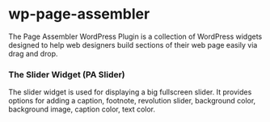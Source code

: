 # wp-page-assembler
The Page Assembler WordPress Plugin is a collection of WordPress widgets designed to help web designers build sections of their web page easily via drag and drop.

### The Slider Widget (PA Slider)
The slider widget is used for displaying a big fullscreen slider. It provides options for adding a caption, footnote, revolution slider, background color, background image, caption color, text color.